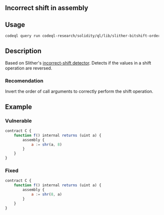 ## Incorrect shift in assembly

## Usage

```bash
codeql query run codeql-research/solidity/ql/lib/slither-bitshift-order.ql -d /path-to-database/
```

## Description
Based on Slither's [incorrect-shift detector](https://github.com/crytic/slither/wiki/Detector-Documentation#incorrect-shift-in-assembly).
Detects if the values in a shift operation are reversed.

### Recomendation
Invert the order of call arguments
to correctly perform the shift operation.

## Example

### Vulnerable
```javascript
contract C {
    function f() internal returns (uint a) {
        assembly {
            a := shr(a, 8)
        }
    }
}
```

### Fixed
```javascript
contract C {
    function f() internal returns (uint a) {
        assembly {
            a := shr(8, a)
        }
    }
}
```